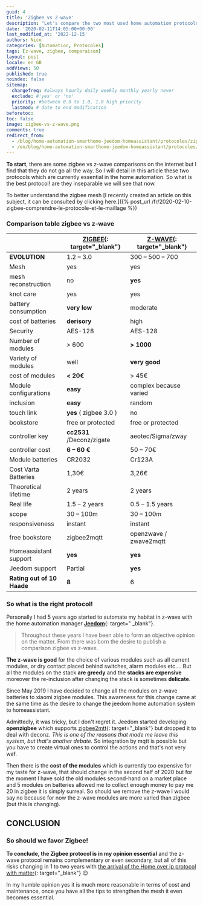 ```yaml
---
guid: 4
title: 'Zigbee vs Z-wave'
description: "Let's compare the two most used home automation protocols z-wave against zigbee"
date: '2020-02-11T14:05:00+00:00'
last_modified_at: '2022-12-15'
authors: Nico
categories: [Automation, Protocoles]
tags: [z-wave, zigbee, comparaison]
layout: post
locale: en_GB
addViews: 50
published: true
noindex: false
sitemap:
  changefreq: #always hourly daily weekly monthly yearly never
  exclude: #'yes' or 'no'
  priority: #between 0.0 to 1.0, 1.0 high priority
  lastmod: # date to end modification
beforetoc:
toc: false
image: zigbee-vs-z-wave.png
comments: true
redirect_from:
  - /blog/home-automation-smarthome-jeedom-homeassistant/protocoles/zigbee-vs-z-wave/
  - /en/blog/home-automation-smarthome-jeedom-homeassistant/protocoles/zigbee-vs-z-wave/
---
```


**To start**, there are some zigbee vs z-wave comparisons on the internet but I find that they do not go all the way. So I will detail in this article these two protocols which are currently essential in the home automation. So what is the best protocol! are they inseparable we will see that now.

To better understand the zigbee mesh [I recently created an article on this subject, it can be consulted by clicking here.]({% post_url /fr/2020-02-10-zigbee-comprendre-le-protocole-et-le-maillage %})

### Comparison table zigbee vs z-wave

| | **[ZIGBEE](https://zigbeealliance.org/en/){: target="_blank"}** | **[Z-WAVE](https://z-wavealliance.org/){: target="_blank"}** |
|---|---|---|
| **EVOLUTION** | 1.2 – 3.0 | 300 – 500 – 700 |
| Mesh | yes | yes |
| mesh reconstruction | no | **yes** |
| knot care | yes | yes |
| battery consumption | **very low** | moderate |
| cost of batteries | **derisory** | high |
| Security | AES-128 | AES-128 |
| Number of modules | &gt; 600 | **&gt; 1000** |
| Variety of modules | well | **very good** |
| cost of modules | **&lt; 20€** | &gt; 45€ |
| Module configurations | **easy** | complex because varied |
| inclusion | **easy** | random |
| touch link | **yes** ( zigbee 3.0 ) | no |
| bookstore | free or protected | free or protected |
| controller key | **cc2531** /Deconz/zigate | aeotec/Sigma/zway |
| controller cost | **6 – 60 €** | 50 – 70€ |
| Module batteries | CR2032 | Cr123A |
| Cost Varta Batteries | 1,30€ | 3,26€ |
| Theoretical lifetime | 2 years | 2 years |
| Real life | 1.5 – 2 years | 0.5 – 1.5 years |
| scope | 30 – 100m | 30 – 100m |
| responsiveness | instant | instant |
| free bookstore | zigbee2mqtt | openzwave / zwave2mqtt |
| Homeassistant support | **yes** | **yes** |
| Jeedom support | Partial | **yes** |
| **Rating out of 10 Haade** | **8** | 6 |

### So what is the right protocol!

Personally I had 5 years ago started to automate my habitat in z-wave with the home automation manager **[Jeedom](https://www.jeedom.com/en/)**{: target=" _blank"}.

> Throughout these years I have been able to form an objective opinion on the matter. From there was born the desire to publish a comparison zigbee vs z-wave.

  **The z-wave is good** for the choice of various modules such as all current modules, or dry contact placed behind switches, alarm modules etc…. But all the modules on the stack **are greedy** and the **stacks are expensive** moreover the re-inclusion after changing the stack is sometimes **delicate**.

Since May 2019 I have decided to change all the modules on z-wave batteries to xiaomi zigbee modules. This awareness for this change came at the same time as the desire to change the jeedom home automation system to homeassistant.

Admittedly, it was tricky, but I don't regret it. Jeedom started developing **openzigbee** which supports [zigbee2mtt](https://www.zigbee2mqtt.io/){: target="_blank"} but dropped it to deal with deconz. *This is one of the reasons that made me leave this system, but that's another debate.* So integration by mqtt is possible but you have to create virtual ones to control the actions and that's not very waf.

  Then there is the **cost of the modules** which is currently too expensive for my taste for z-wave, that should change in the second half of 2020 but for the moment I have sold the old modules second-hand on a market place and 5 modules on batteries allowed me to collect enough money to pay me 20 in zigbee it is simply surreal. So should we remove the z-wave I would say no because for now the z-wave modules are more varied than zigbee (but this is changing).

## CONCLUSION

### So should we favor Zigbee!

**To conclude, the Zigbee protocol is in my opinion essential** and the z-wave protocol remains complementary or even secondary, but all of this risks changing in 1 to two years with [the arrival of the Home over ip protocol with matter](https://buildwithmatter.com/){: target="_blank"} 😉

In my humble opinion yes it is much more reasonable in terms of cost and maintenance, once you have all the tips to strengthen the mesh it even becomes essential.
